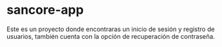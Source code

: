 # sancore-app
Este es un proyecto donde encontraras un inicio de sesión y registro de usuarios, también cuenta con la opción de recuperación de contraseña.
